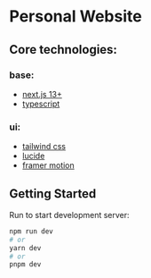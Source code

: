 # Personal Website

## Core technologies: 
### base:
- [next.js 13+](https://nextjs.org/)
- [typescript](https://www.typescriptlang.org/)
### ui:
- [tailwind css](https://tailwindcss.com/)
- [lucide](https://lucide.dev/)
- [framer motion](https://www.framer.com/motion/)


## Getting Started

Run to start development server:

```bash
npm run dev
# or
yarn dev
# or
pnpm dev
```